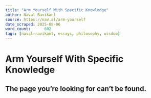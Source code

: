 ```yaml
---
title: "Arm Yourself With Specific Knowledge"
author: Naval Ravikant
source: https://nav.al/arm-yourself
date_scraped: 2025-08-06
word_count:      602
tags: [naval-ravikant, essays, philosophy, wisdom]
---
```


# Arm Yourself With Specific Knowledge

## The page you’re looking for can’t be found.
